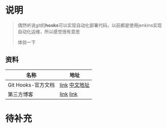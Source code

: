 # 说明

> 偶然听说git的**hooks**可以实现自动化部署代码，以前都是使用jenkins实现自动化运维，所以感觉很有意思
>
> 体验一下



## 资料

| 名称               | 地址                                                         |
| ------------------ | ------------------------------------------------------------ |
| Git Hooks-官方文档 | [link](https://git-scm.com/book/en/v2/Customizing-Git-Git-Hooks)  [中文地址](https://git-scm.com/book/zh/v2/%E8%87%AA%E5%AE%9A%E4%B9%89-Git-Git-%E9%92%A9%E5%AD%90) |
| 第三方博客         | [link](https://zhuanlan.zhihu.com/p/149294652)  [link](https://juejin.cn/post/6976211349323907079) |



# 待补充 